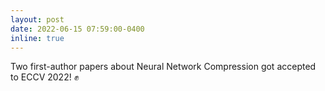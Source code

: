 ```yaml
---
layout: post
date: 2022-06-15 07:59:00-0400
inline: true
---
```


Two first-author papers about Neural Network Compression got accepted to ECCV 2022! :fist:
